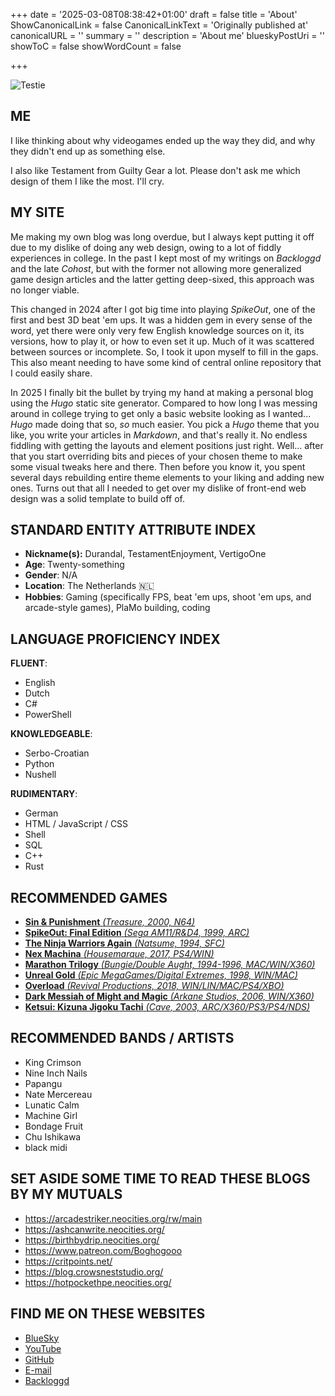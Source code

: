 +++
date = '2025-03-08T08:38:42+01:00'
draft = false
title = 'About'
ShowCanonicalLink = false
CanonicalLinkText = 'Originally published at'
canonicalURL = ''
summary = ''
description = 'About me'
blueskyPostUri = ''
showToC = false
showWordCount = false

+++

![Testie](./full-intro.avif)

## ME

I like thinking about why videogames ended up the way they did, and why they didn't end up as something else.

I also like Testament from Guilty Gear a lot. Please don't ask me which design of them I like the most. I'll cry.

## MY SITE

Me making my own blog was long overdue, but I always kept putting it off due to my dislike of doing any web design, owing to a lot of fiddly experiences in college.
In the past I kept most of my writings on *Backloggd* and the late *Cohost*, but with the former not allowing more generalized game design articles and the latter getting deep-sixed, this approach was no longer viable.

This changed in 2024 after I got big time into playing *SpikeOut*, one of the first and best 3D beat 'em ups. It was a hidden gem in every sense of the word, yet there were only very few English knowledge sources on it, its versions, how to play it, or how to even set it up. Much of it was scattered between sources or incomplete. So, I took it upon myself to fill in the gaps. This also meant needing to have some kind of central online repository that I could easily share.

In 2025 I finally bit the bullet by trying my hand at making a personal blog using the *Hugo* static site generator. Compared to how long I was messing around in college trying to get only a basic website looking as I wanted... *Hugo* made doing that so, *so* much easier. You pick a *Hugo* theme that you like, you write your articles in *Markdown*, and that's really it. No endless fiddling with getting the layouts and element positions just right. Well... after that you start overriding bits and pieces of your chosen theme to make some visual tweaks here and there. Then before you know it, you spent several days rebuilding entire theme elements to your liking and adding new ones. Turns out that all I needed to get over my dislike of front-end web design was a solid template to build off of.

## STANDARD ENTITY ATTRIBUTE INDEX

- **Nickname(s):** Durandal, TestamentEnjoyment, VertigoOne
- **Age**: Twenty-something
- **Gender**: N/A
- **Location**: The Netherlands 🇳🇱
- **Hobbies**: Gaming (specifically FPS, beat 'em ups, shoot 'em ups, and arcade-style games), PlaMo building, coding

## LANGUAGE PROFICIENCY INDEX

**FLUENT**:

- English
- Dutch
- C#
- PowerShell

**KNOWLEDGEABLE**:

- Serbo-Croatian
- Python
- Nushell

**RUDIMENTARY**:

- German
- HTML / JavaScript / CSS
- Shell
- SQL
- C++
- Rust

## RECOMMENDED GAMES

- [**Sin & Punishment** *(Treasure, 2000, N64)*](https://en.wikipedia.org/wiki/Sin_and_Punishment)
- [**SpikeOut: Final Edition** *(Sega AM11/R&D4, 1999, ARC)*](https://en.wikipedia.org/wiki/SpikeOut)
- [**The Ninja Warriors Again** *(Natsume, 1994, SFC)*](https://en.wikipedia.org/wiki/The_Ninja_Warriors_(1994_video_game))
- [**Nex Machina** *(Housemarque, 2017, PS4/WIN)*](https://en.wikipedia.org/wiki/Nex_Machina)
- [**Marathon Trilogy** *(Bungie/Double Aught, 1994-1996, MAC/WIN/X360)*](https://en.wikipedia.org/wiki/Marathon_Trilogy)
- [**Unreal Gold** *(Epic MegaGames/Digital Extremes, 1998, WIN/MAC)*](https://en.wikipedia.org/wiki/Unreal_(1998_video_game))
- [**Overload** *(Revival Productions, 2018, WIN/LIN/MAC/PS4/XBO)*](https://en.wikipedia.org/wiki/Overload_(video_game))
- [**Dark Messiah of Might and Magic** *(Arkane Studios, 2006, WIN/X360)*](https://en.wikipedia.org/wiki/Dark_Messiah_of_Might_and_Magic)
- [**Ketsui: Kizuna Jigoku Tachi** *(Cave, 2003, ARC/X360/PS3/PS4/NDS)*](https://en.wikipedia.org/wiki/Ketsui:_Kizuna_Jigoku_Tachi)

## RECOMMENDED BANDS / ARTISTS

- King Crimson
- Nine Inch Nails
- Papangu
- Nate Mercereau
- Lunatic Calm
- Machine Girl
- Bondage Fruit
- Chu Ishikawa
- black midi

## SET ASIDE SOME TIME TO READ THESE BLOGS BY MY MUTUALS

- <https://arcadestriker.neocities.org/rw/main>
- <https://ashcanwrite.neocities.org/>
- <https://birthbydrip.neocities.org/>
- <https://www.patreon.com/Boghogooo>
- <https://critpoints.net/>
- <https://blog.crowsneststudio.org/>
- <https://hotpockethpe.neocities.org/>

## FIND ME ON THESE WEBSITES

- [BlueSky](https://bsky.app/profile/did:plc:b7wncmt7q7rqwzu5enl5gsya)
- [YouTube](https://www.youtube.com/channel/UCM-CbDBbifpsFNecbBhW4PA)
- [GitHub](https://github.com/GriekseEi)
- [E-mail](mailto:testamentenjoyment@gmail.com)
- [Backloggd](https://www.backloggd.com/u/Durandal/)
